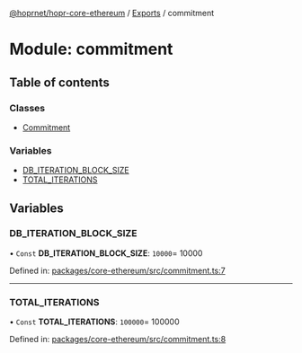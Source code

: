 [@hoprnet/hopr-core-ethereum](../README.md) / [Exports](../modules.md) / commitment

# Module: commitment

## Table of contents

### Classes

- [Commitment](../classes/commitment.commitment-1.md)

### Variables

- [DB\_ITERATION\_BLOCK\_SIZE](commitment.md#db_iteration_block_size)
- [TOTAL\_ITERATIONS](commitment.md#total_iterations)

## Variables

### DB\_ITERATION\_BLOCK\_SIZE

• `Const` **DB\_ITERATION\_BLOCK\_SIZE**: ``10000``= 10000

Defined in: [packages/core-ethereum/src/commitment.ts:7](https://github.com/hoprnet/hoprnet/blob/448a47a/packages/core-ethereum/src/commitment.ts#L7)

___

### TOTAL\_ITERATIONS

• `Const` **TOTAL\_ITERATIONS**: ``100000``= 100000

Defined in: [packages/core-ethereum/src/commitment.ts:8](https://github.com/hoprnet/hoprnet/blob/448a47a/packages/core-ethereum/src/commitment.ts#L8)
